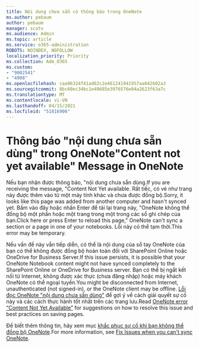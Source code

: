 ```yaml
---
title: Nội dung chưa sẵn có thông báo trong OneNote
ms.author: pebaum
author: pebaum
manager: scotv
ms.audience: Admin
ms.topic: article
ms.service: o365-administration
ROBOTS: NOINDEX, NOFOLLOW
localization_priority: Priority
ms.collection: Adm_O365
ms.custom:
- "9002541"
- "4908"
ms.openlocfilehash: caa96324f41ad62c2e461241941957aa042602a3
ms.sourcegitcommit: 8bc60ec34bc1e40685e3976576e04a2623f63a7c
ms.translationtype: MT
ms.contentlocale: vi-VN
ms.lasthandoff: 04/15/2021
ms.locfileid: "51816906"
---
```

# <a name="content-not-yet-available-message-in-onenote"></a><span data-ttu-id="580e3-102">Thông báo "nội dung chưa sẵn dùng" trong OneNote</span><span class="sxs-lookup"><span data-stu-id="580e3-102">"Content not yet available" Message in OneNote</span></span>

<span data-ttu-id="580e3-103">Nếu bạn nhận được thông báo, "nội dung chưa sẵn dùng.</span><span class="sxs-lookup"><span data-stu-id="580e3-103">If you are receiving the message, "Content Not Yet available.</span></span> <span data-ttu-id="580e3-104">Rất tiếc, có vẻ như trang này được thêm vào từ một máy tính khác và chưa được đồng bộ.</span><span class="sxs-lookup"><span data-stu-id="580e3-104">Sorry, it looks like this page was added from another computer and hasn't synced yet.</span></span> <span data-ttu-id="580e3-105">Bấm vào đây hoặc nhấn Enter để tải lại trang này, "OneNote không thể đồng bộ một phần hoặc một trang trong một trong các sổ ghi chép của bạn.</span><span class="sxs-lookup"><span data-stu-id="580e3-105">Click here or press Enter to reload this page," OneNote can't sync a section or a page in one of your notebooks.</span></span> <span data-ttu-id="580e3-106">Lỗi này có thể tạm thời.</span><span class="sxs-lookup"><span data-stu-id="580e3-106">This error may be temporary.</span></span>

<span data-ttu-id="580e3-107">Nếu vấn đề này vẫn tiếp diễn, có thể là nội dung của sổ tay OneNote của bạn có thể không được đồng bộ hoàn toàn đối với SharePoint Online hoặc OneDrive for Business Server.</span><span class="sxs-lookup"><span data-stu-id="580e3-107">If this issue persists, it is possible that your OneNote Notebook content might not have synced completely to the SharePoint Online or OneDrive for Business server.</span></span> <span data-ttu-id="580e3-108">Bạn có thể bị ngắt kết nối từ Internet, không được xác thực (chưa đăng nhập) hoặc máy khách OneNote có thể ngoại tuyến.</span><span class="sxs-lookup"><span data-stu-id="580e3-108">You might be disconnected from Internet, unauthenticated (not signed-in), or the OneNote client may be offline.</span></span> <span data-ttu-id="580e3-109">[Lỗi đọc OneNote "nội dung chưa sẵn dùng"](https://docs.microsoft.com/office/troubleshoot/onenote/onenote-error-content-not-yet-available) để gợi ý về cách giải quyết sự cố này và các cách thực hành tốt nhất trên các trang lưu.</span><span class="sxs-lookup"><span data-stu-id="580e3-109">Read [OneNote error “Content Not Yet Available”](https://docs.microsoft.com/office/troubleshoot/onenote/onenote-error-content-not-yet-available) for suggestions on how to resolve this issue and best practices on saving pages.</span></span>

<span data-ttu-id="580e3-110">Để biết thêm thông tin, hãy xem mục [khắc phục sự cố khi bạn không thể đồng bộ OneNote](https://support.office.com/article/Fix-issues-when-you-can-t-sync-OneNote-299495ef-66d1-448f-90c1-b785a6968d45).</span><span class="sxs-lookup"><span data-stu-id="580e3-110">For more information, see [Fix Issues when you can't sync OneNote](https://support.office.com/article/Fix-issues-when-you-can-t-sync-OneNote-299495ef-66d1-448f-90c1-b785a6968d45).</span></span>
